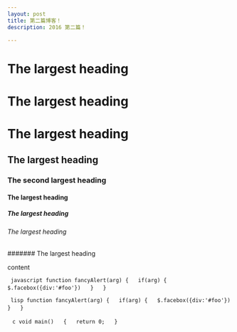 ```yaml
---
layout: post
title: 第二篇博客！
description: 2016 第二篇！

---
```

# The largest heading

# The largest heading

# The largest heading

## The largest heading

### The second largest heading

#### The largest heading

##### The largest heading

###### The largest heading

####### The largest heading

content 

` ` `javascript
function fancyAlert(arg) {  
  if(arg) {  
    $.facebox({div:'#foo'})  
  }  
}  
` ` `

` ` `lisp
function fancyAlert(arg) {  
  if(arg) {  
    $.facebox({div:'#foo'})  
  }  
}  
` ` `


` ` `c
void main()  
{  
	return 0;  
}  
` ` `